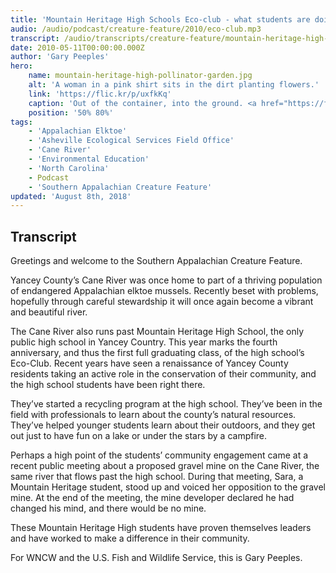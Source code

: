 ```yaml
---
title: 'Mountain Heritage High Schools Eco-club - what students are doing for their community'
audio: /audio/podcast/creature-feature/2010/eco-club.mp3
transcript: /audio/transcripts/creature-feature/mountain-heritage-high-schools-eco-club.pdf
date: 2010-05-11T00:00:00.000Z
author: 'Gary Peeples'
hero:
    name: mountain-heritage-high-pollinator-garden.jpg
    alt: 'A woman in a pink shirt sits in the dirt planting flowers.'
    link: 'https://flic.kr/p/uxfkKq'
    caption: 'Out of the container, into the ground. <a href="https://flic.kr/p/uxfkKq">Photo</a> by Gary Peeples, USFWS.'
    position: '50% 80%'
tags:
    - 'Appalachian Elktoe'
    - 'Asheville Ecological Services Field Office'
    - 'Cane River'
    - 'Environmental Education'
    - 'North Carolina'
    - Podcast
    - 'Southern Appalachian Creature Feature'
updated: 'August 8th, 2018'
---
```


## Transcript

Greetings and welcome to the Southern Appalachian Creature Feature.

Yancey County’s Cane River was once home to part of a thriving population of endangered Appalachian elktoe mussels. Recently beset with problems, hopefully through careful stewardship it will once again become a vibrant and beautiful river.

The Cane River also runs past Mountain Heritage High School, the only public high school in Yancey Country.  This year marks the fourth anniversary, and thus the first full graduating class, of the high school’s Eco-Club. Recent years have seen a renaissance of Yancey County residents taking an active role in the conservation of their community, and the high school students have been right there.

They’ve started a recycling program at the high school. They’ve been in the field with professionals to learn about the county’s natural resources. They’ve helped younger students learn about their outdoors, and they get out just to have fun on a lake or under the stars by a campfire.

Perhaps a high point of the students’ community engagement came at a recent public meeting about a proposed gravel mine on the Cane River, the same river that flows past the high school. During that meeting, Sara, a Mountain Heritage student, stood up and voiced her opposition to the gravel mine. At the end of the meeting, the mine developer declared he had changed his mind, and there would be no mine.

These Mountain Heritage High students have proven themselves leaders and have worked to make a difference in their community.

For WNCW and the U.S. Fish and Wildlife Service, this is Gary Peeples.
